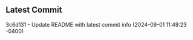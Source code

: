 
## Latest Commit
3c6d131 - Update README with latest commit info (2024-09-01 11:49:23 -0400) <Yunxi-Zhou>
